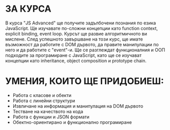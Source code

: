 # ЗА КУРСА
 В курса "JS Advanced" ще получите задълбочени познания по езика JavaScript. Ще изучавате по-сложни концепции като function context, explicit binding, event loop. Курсът ще развие алгоритмичното ви мислене. След успешното завършване на този курс, ще имате възможност да работите с DOM дървото, да правите манипулации по него и да работите с "event"-и. Ще се разглеждат функционалния и ООП подходите за програмиране с JavaScript, като ще се изучават концепции като inheritance, object composition и prototype chain.

# УМЕНИЯ, КОИТО ЩЕ ПРИДОБИЕШ:
- Работа с класове и обекти
- Работа с линейни структури
- Извличане на информация и манипулация на DOM дървото
- Тестване на качеството на кода
- Работа с функции и JSON формати
- Обектно-ориентирано и функционално програмиране

